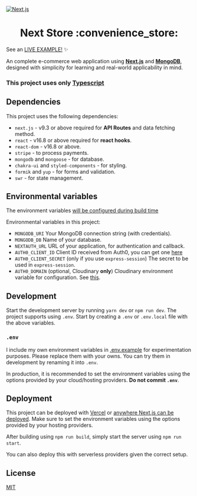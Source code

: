 [![Next.js](https://assets.zeit.co/image/upload/v1538361091/repositories/next-js/next-js.png)](https://nextjs.org)

<h1 align="center">Next Store :convenience_store: </h1>

See an [LIVE EXAMPLE!](https://next-store.vercel.app) :sparkles:

An complete e-commerce web application using [**Next.js**](https://github.com/zeit/next.js/) and [**MongoDB**](https://www.mongodb.com/), designed with simplicity for learning and real-world applicability in mind.

### This project uses only [Typescript](https://www.typescriptlang.org)

## Dependencies

This project uses the following dependencies:

- `next.js` - v9.3 or above required for **API Routes** and data fetching method.
- `react` - v16.8 or above required for **react hooks**.
- `react-dom` - v16.8 or above.
- `stripe` - to process payments.
- `mongodb` and `mongoose` - for database.
- `chakra-ui` and `styled-components` - for styling.
- `formik` and `yup` - for forms and validation.
- `swr` - for state management.

## Environmental variables

The environment variables [will be configured during build time](https://nextjs.org/docs#build-time-configuration)

Environmental variables in this project:

- `MONGODB_URI` Your MongoDB connection string (with credentials).
- `MONGODB_DB` Name of your database.
- `NEXTAUTH_URL` URL of your application, for authentication and callback.
- `AUTH0_CLIENT_ID` Client ID received from Auth0, you can get one [here](https://auth0.com/signup?&signUpData=%7B%22category%22%3A%22button%22%7D&email=undefined)
- `AUTH0_CLIENT_SECRET` (only if you use `express-session`) The secret to be used in `express-session`.
- `AUTH0_DOMAIN` (optional, Cloudinary **only**) Cloudinary environment variable for configuration. See [this](https://cloudinary.com/documentation/node_integration#configuration).

## Development

Start the development server by running `yarn dev` or `npm run dev`. The project supports using `.env`. Start by creating a `.env` or `.env.local` file with the above variables.

### `.env`

I include my own environment variables in [.env.example](.env.example) for experimentation purposes. Please replace them with your owns. You can try them in development by renaming it into `.env`.

In production, it is recommended to set the environment variables using the options provided by your cloud/hosting providers. **Do not commit `.env`**.

## Deployment

This project can be deployed with [Vercel](https://vercel.com/) or [anywhere Next.js can be deployed](https://nextjs.org/docs/deployment). Make sure to set the environment variables using the options provided by your hosting providers.

After building using `npm run build`, simply start the server using `npm run start`.

You can also deploy this with serverless providers given the correct setup.

## License

[MIT](LICENSE)
